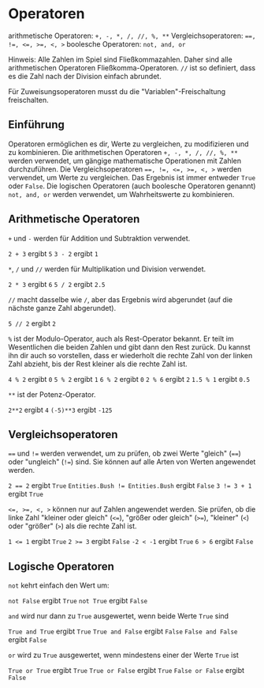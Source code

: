 # Operatoren
arithmetische Operatoren: `+, -, *, /, //, %, **`
Vergleichsoperatoren: `==, !=, <=, >=, <, >`
boolesche Operatoren: `not, and, or`

Hinweis: Alle Zahlen im Spiel sind Fließkommazahlen. Daher sind alle arithmetischen Operatoren Fließkomma-Operatoren.
`//` ist so definiert, dass es die Zahl nach der Division einfach abrundet.

Für Zuweisungsoperatoren musst du die "Variablen"-Freischaltung freischalten.

## Einführung
Operatoren ermöglichen es dir, Werte zu vergleichen, zu modifizieren und zu kombinieren.
Die arithmetischen Operatoren `+, -, *, /, //, %, **` werden verwendet, um gängige mathematische Operationen mit Zahlen durchzuführen.
Die Vergleichsoperatoren `==, !=, <=, >=, <, >` werden verwendet, um Werte zu vergleichen. Das Ergebnis ist immer entweder `True` oder `False`.
Die logischen Operatoren (auch boolesche Operatoren genannt) `not, and, or` werden verwendet, um Wahrheitswerte zu kombinieren.

## Arithmetische Operatoren
`+` und `-` werden für Addition und Subtraktion verwendet.

`2 + 3` ergibt `5`
`3 - 2` ergibt `1`

`*`, `/` und `//` werden für Multiplikation und Division verwendet.

`2 * 3` ergibt `6`
`5 / 2` ergibt `2.5`

`//` macht dasselbe wie `/`, aber das Ergebnis wird abgerundet (auf die nächste ganze Zahl abgerundet).

`5 // 2` ergibt `2`

`%` ist der Modulo-Operator, auch als Rest-Operator bekannt. Er teilt im Wesentlichen die beiden Zahlen und gibt dann den Rest zurück. Du kannst ihn dir auch so vorstellen, dass er wiederholt die rechte Zahl von der linken Zahl abzieht, bis der Rest kleiner als die rechte Zahl ist.

`4 % 2` ergibt `0`
`5 % 2` ergibt `1`
`6 % 2` ergibt `0`
`2 % 6` ergibt `2`
`1.5 % 1` ergibt `0.5`

`**` ist der Potenz-Operator.

`2**2` ergibt `4`
`(-5)**3` ergibt `-125`

## Vergleichsoperatoren
`==` und `!=` werden verwendet, um zu prüfen, ob zwei Werte "gleich" (`==`) oder "ungleich" (`!=`) sind. Sie können auf alle Arten von Werten angewendet werden.

`2 == 2` ergibt `True`
`Entities.Bush != Entities.Bush` ergibt `False`
`3 != 3 + 1` ergibt `True`

`<=, >=, <, >` können nur auf Zahlen angewendet werden. Sie prüfen, ob die linke Zahl "kleiner oder gleich" (`<=`), "größer oder gleich" (`>=`), "kleiner" (`<`) oder "größer" (`>`) als die rechte Zahl ist.

`1 <= 1` ergibt `True`
`2 >= 3` ergibt `False`
`-2 < -1` ergibt `True`
`6 > 6` ergibt `False`

## Logische Operatoren
`not` kehrt einfach den Wert um:

`not False` ergibt `True`
`not True` ergibt `False`

`and` wird nur dann zu `True` ausgewertet, wenn beide Werte `True` sind

`True and True` ergibt `True`
`True and False` ergibt `False`
`False and False` ergibt `False`

`or` wird zu `True` ausgewertet, wenn mindestens einer der Werte `True` ist

`True or True` ergibt `True`
`True or False` ergibt `True`
`False or False` ergibt `False`